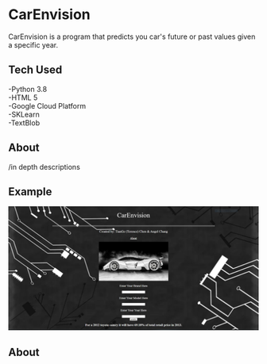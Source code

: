 # CarEnvision
CarEnvision is a program that predicts you car's future or past values given a specific year.

## Tech Used
-Python 3.8  
-HTML 5     
-Google Cloud Platform  
-SKLearn  
-TextBlob  

## About
/in depth descriptions

## Example
![Image of Prediction](preview.png) 

## About

